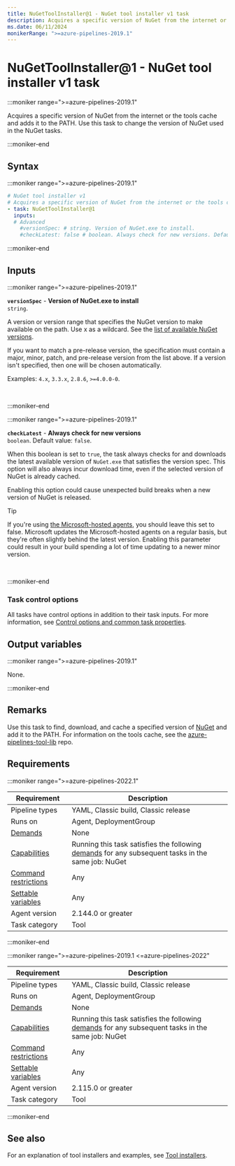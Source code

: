 ```yaml
---
title: NuGetToolInstaller@1 - NuGet tool installer v1 task
description: Acquires a specific version of NuGet from the internet or the tools cache and adds it to the PATH. Use this task to change the version of NuGet used in the NuGet tasks.
ms.date: 06/11/2024
monikerRange: ">=azure-pipelines-2019.1"
---
```


# NuGetToolInstaller@1 - NuGet tool installer v1 task

<!-- :::description::: -->
:::moniker range=">=azure-pipelines-2019.1"

<!-- :::editable-content name="description"::: -->
Acquires a specific version of NuGet from the internet or the tools cache and adds it to the PATH. Use this task to change the version of NuGet used in the NuGet tasks.
<!-- :::editable-content-end::: -->

:::moniker-end
<!-- :::description-end::: -->

<!-- :::syntax::: -->
## Syntax

:::moniker range=">=azure-pipelines-2019.1"

```yaml
# NuGet tool installer v1
# Acquires a specific version of NuGet from the internet or the tools cache and adds it to the PATH. Use this task to change the version of NuGet used in the NuGet tasks.
- task: NuGetToolInstaller@1
  inputs:
  # Advanced
    #versionSpec: # string. Version of NuGet.exe to install. 
    #checkLatest: false # boolean. Always check for new versions. Default: false.
```

:::moniker-end
<!-- :::syntax-end::: -->

<!-- :::inputs::: -->
## Inputs

<!-- :::item name="versionSpec"::: -->
:::moniker range=">=azure-pipelines-2019.1"

**`versionSpec`** - **Version of NuGet.exe to install**<br>
`string`.<br>
<!-- :::editable-content name="helpMarkDown"::: -->
A version or version range that specifies the NuGet version to make available on the path. Use x as a wildcard. See the [list of available NuGet versions](https://dist.nuget.org/tools.json).

If you want to match a pre-release version, the specification must contain a major, minor, patch, and pre-release version from the list above. If a version isn't specified, then one will be chosen automatically.

Examples: `4.x`, `3.3.x`, `2.8.6`, `>=4.0.0-0`.
<!-- :::editable-content-end::: -->
<br>

:::moniker-end
<!-- :::item-end::: -->
<!-- :::item name="checkLatest"::: -->
:::moniker range=">=azure-pipelines-2019.1"

**`checkLatest`** - **Always check for new versions**<br>
`boolean`. Default value: `false`.<br>
<!-- :::editable-content name="helpMarkDown"::: -->
When this boolean is set to `true`, the task always checks for and downloads the latest available version of `NuGet.exe` that satisfies the version spec. This option will also always incur download time, even if the selected version of NuGet is already cached.

Enabling this option could cause unexpected build breaks when a new version of NuGet is released.

> [!TIP]
> If you're using [the Microsoft-hosted agents](/azure/devops/pipelines/agents/hosted), you should leave this set to false. Microsoft updates the Microsoft-hosted agents on a regular basis, but they're often slightly behind the latest version. Enabling this parameter could result in your build spending a lot of time updating to a newer minor version.
<!-- :::editable-content-end::: -->
<br>

:::moniker-end
<!-- :::item-end::: -->

### Task control options

All tasks have control options in addition to their task inputs. For more information, see [Control options and common task properties](/azure/devops/pipelines/yaml-schema/steps-task#common-task-properties).
<!-- :::inputs-end::: -->

<!-- :::outputVariables::: -->
## Output variables

:::moniker range=">=azure-pipelines-2019.1"

None.

:::moniker-end
<!-- :::outputVariables-end::: -->

<!-- :::remarks::: -->
<!-- :::editable-content name="remarks"::: -->
## Remarks

Use this task to find, download, and cache a specified version of [NuGet](https://nuget.org/) and add it to the PATH. For information on the tools cache, see the [azure-pipelines-tool-lib](https://github.com/microsoft/azure-pipelines-tool-lib/blob/master/docs/overview.md#tool-cache) repo.
<!-- :::editable-content-end::: -->
<!-- :::remarks-end::: -->

<!-- :::examples::: -->
<!-- :::editable-content name="examples"::: -->
<!-- :::editable-content-end::: -->
<!-- :::examples-end::: -->

<!-- :::properties::: -->
## Requirements

:::moniker range=">=azure-pipelines-2022.1"

| Requirement | Description |
|-------------|-------------|
| Pipeline types | YAML, Classic build, Classic release |
| Runs on | Agent, DeploymentGroup |
| [Demands](/azure/devops/pipelines/process/demands) | None |
| [Capabilities](/azure/devops/pipelines/agents/agents#capabilities) | Running this task satisfies the following [demands](/azure/devops/pipelines/process/demands) for any subsequent tasks in the same job: NuGet |
| [Command restrictions](/azure/devops/pipelines/security/templates#agent-logging-command-restrictions) | Any |
| [Settable variables](/azure/devops/pipelines/security/templates#agent-logging-command-restrictions) | Any |
| Agent version |  2.144.0 or greater |
| Task category | Tool |

:::moniker-end

:::moniker range=">=azure-pipelines-2019.1 <=azure-pipelines-2022"

| Requirement | Description |
|-------------|-------------|
| Pipeline types | YAML, Classic build, Classic release |
| Runs on | Agent, DeploymentGroup |
| [Demands](/azure/devops/pipelines/process/demands) | None |
| [Capabilities](/azure/devops/pipelines/agents/agents#capabilities) | Running this task satisfies the following [demands](/azure/devops/pipelines/process/demands) for any subsequent tasks in the same job: NuGet |
| [Command restrictions](/azure/devops/pipelines/security/templates#agent-logging-command-restrictions) | Any |
| [Settable variables](/azure/devops/pipelines/security/templates#agent-logging-command-restrictions) | Any |
| Agent version |  2.115.0 or greater |
| Task category | Tool |

:::moniker-end
<!-- :::properties-end::: -->

<!-- :::see-also::: -->
<!-- :::editable-content name="seeAlso"::: -->
## See also

For an explanation of tool installers and examples, see [Tool installers](/azure/devops/pipelines/process/tasks#tool-installers).
<!-- :::editable-content-end::: -->
<!-- :::see-also-end::: -->